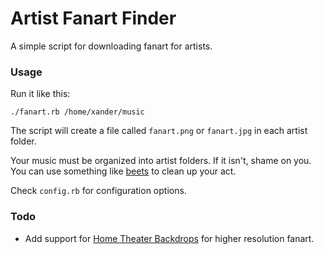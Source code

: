 # Artist Fanart Finder

A simple script for downloading fanart for artists.

### Usage 

Run it like this:

    ./fanart.rb /home/xander/music

The script will create a file called `fanart.png` or `fanart.jpg` in each artist folder.

Your music must be organized into artist folders. If it isn't, shame on you. You can use something like [beets](http://beets.radbox.org/) to clean up your act.

Check `config.rb` for configuration options.

### Todo

* Add support for [Home Theater Backdrops](http://www.htbackdrops.org/v2/index.php) for higher resolution fanart.
